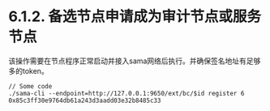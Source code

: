 # 6.1.2. 备选节点申请成为审计节点或服务节点

该操作需要在节点程序正常启动并接入sama网络后执行。并确保签名地址有足够多的token。

```
// Some code
./sama-cli --endpoint=http://127.0.0.1:9650/ext/bc/$id register 6  0x85c3ff30e9764db61a243d3aadd03e32b8485c33
```
